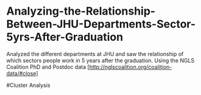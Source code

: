 # Analyzing-the-Relationship-Between-JHU-Departments-Sector-5yrs-After-Graduation
Analyzed the different departments at JHU and saw the relationship of which sectors people work in 5 years after the graduation. Using the NGLS Coalition PhD and Postdoc data [http://nglscoalition.org/coalition-data/#close]

#Cluster Analysis



